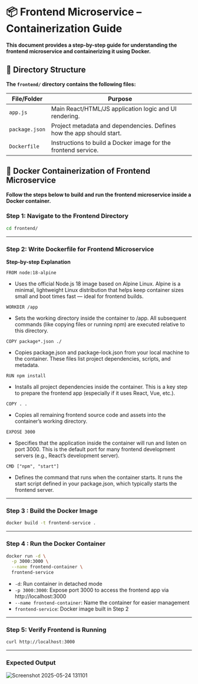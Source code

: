 # 📦 Frontend Microservice – Containerization Guide

**This document provides a step-by-step guide for understanding the frontend microservice and containerizing it using Docker.**

## 📁 Directory Structure

**The `frontend/` directory contains the following files:**

| File/Folder     | Purpose                                                           |
|----------------|-------------------------------------------------------------------|
| `app.js`       | Main React/HTML/JS application logic and UI rendering.            |
| `package.json` | Project metadata and dependencies. Defines how the app should start. |
| `Dockerfile`   | Instructions to build a Docker image for the frontend service.    |


## 🐳 Docker Containerization of Frontend Microservice

**Follow the steps below to build and run the frontend microservice inside a Docker container.**


### Step 1: Navigate to the Frontend Directory

```bash
cd frontend/
```
---
### Step 2: Write Dockerfile for Frontend Microservice

**Step-by-step Explanation**

`FROM node:18-alpine`

- Uses the official Node.js 18 image based on Alpine Linux. Alpine is a minimal, lightweight Linux distribution that helps keep container sizes small and boot times fast — ideal for frontend builds.

`WORKDIR /app`

- Sets the working directory inside the container to /app. All subsequent commands (like copying files or running npm) are executed relative to this directory.

`COPY package*.json ./`

- Copies package.json and package-lock.json from your local machine to the container. These files list project dependencies, scripts, and metadata.

`RUN npm install`

- Installs all project dependencies inside the container. This is a key step to prepare the frontend app (especially if it uses React, Vue, etc.).

`COPY . .`

- Copies all remaining frontend source code and assets into the container’s working directory.

`EXPOSE 3000`

- Specifies that the application inside the container will run and listen on port 3000. This is the default port for many frontend development servers (e.g., React’s development server).

`CMD ["npm", "start"]`

- Defines the command that runs when the container starts. It runs the start script defined in your package.json, which typically starts the frontend server.

---
### Step 3 : Build the Docker Image

```bash
docker build -t frontend-service .
```

---
### Step 4 : Run the Docker Container

```bash
docker run -d \
  -p 3000:3000 \
  --name frontend-container \
  frontend-service
```
- `-d`: Run container in detached mode
- `-p 3000:3000`: Expose port 3000 to access the frontend app via http://localhost:3000
- `--name frontend-container`: Name the container for easier management
- `frontend-service`: Docker image built in Step 2

---
### Step 5: Verify Frontend is Running

```bash
curl http://localhost:3000
```
---
### Expected Output
![Screenshot 2025-05-24 131101](https://github.com/user-attachments/assets/07b38abf-b7a8-4392-b50a-9ca1b97429f3)
